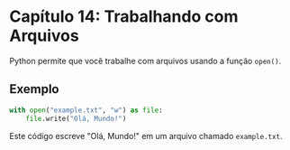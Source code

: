 # Capítulo 14: Trabalhando com Arquivos

Python permite que você trabalhe com arquivos usando a função `open()`.

## Exemplo

```python
with open("example.txt", "w") as file:
    file.write("Olá, Mundo!")
```

Este código escreve "Olá, Mundo!" em um arquivo chamado `example.txt`.
